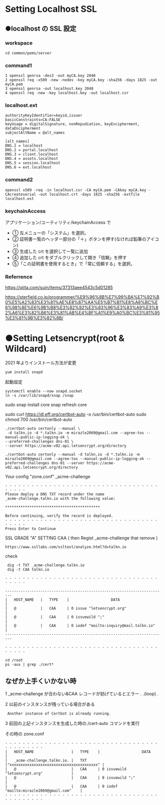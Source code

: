 # Setting Localhost SSL

## ●localhost の SSL 設定

### workspace

```
cd common/pems/server
```

### command1

```
1 openssl genrsa -des3 -out myCA.key 2048
2 openssl req -x509 -new -nodes -key myCA.key -sha256 -days 1825 -out myCA.pem
3 openssl genrsa -out localhost.key 2048
4 openssl req -new -key localhost.key -out localhost.csr
```

### localhost.ext

```
authorityKeyIdentifier=keyid,issuer
basicConstraints=CA:FALSE
keyUsage = digitalSignature, nonRepudiation, keyEncipherment, dataEncipherment
subjectAltName = @alt_names

[alt_names]
DNS.1 = localhost
DNS.2 = portal.localhost
DNS.3 = client.localhost
DNS.4 = assets.localhost
DNS.5 = session.localhost
DNS.6 = ext.localhost
```

### command2

```
openssl x509 -req -in localhost.csr -CA myCA.pem -CAkey myCA.key -CAcreateserial -out localhost.crt -days 1825 -sha256 -extfile localhost.ext
```

### keychainAccess

アプリケーション/ユーティリティ/keychainAccess で

- ① 左メニューの「システム」を選択。
- ② 証明書一覧のヘッダー部分の「＋」ボタンを押す(なければ鉛筆のアイコン)
- ③ 生成した crt を選択して一覧に追加
- ④ 追加した crt をダブルクリックして開き「信頼」を押す
- ⑤「この証明書を使用するとき」で「常に信頼する」を選択。

### Referrence

https://qiita.com/suin/items/37313aee4543c5d01285

https://sterfield.co.jp/programmer/%E9%96%8B%E7%99%BA%E7%92%B0%E5%A2%83%E3%81%AE%E8%87%AA%E5%B7%B1%E8%A8%BC%E6%98%8E%E6%9B%B8%E3%82%92%E3%83%96%E3%83%A9%E3%82%A6%E3%82%B6%E3%81%AB%E4%BF%A1%E9%A0%BC%E3%81%95%E3%81%9B%E3%82%8B/

# ●Setting Letsencrypt(root & Wildcard)

2021 年よりインストール方法が変更

```
yum install snapd
```

起動設定

```
systemctl enable --now snapd.socket
ln -s /var/lib/snapd/snap /snap
```

sudo snap install core
snap refresh core

sudo curl https://dl.eff.org/certbot-auto -o /usr/bin/certbot-auto
sudo chmod 700 /usr/bin/certbot-auto

```
./certbot-auto certonly --manual \
 -d talkn.io -d *.talkn.io -m mirazle2069@gmail.com --agree-tos --manual-public-ip-logging-ok \
--preferred-challenges dns-01 \
--server https://acme-v02.api.letsencrypt.org/directory
```

```
./certbot-auto certonly --manual -d talkn.io -d *.talkn.io -m mirazle2069@gmail.com --agree-tos --manual-public-ip-logging-ok --preferred-challenges dns-01 --server https://acme-v02.api.letsencrypt.org/directory
```

Your config "zone.conf" \_acme-challenge

```
- - - - - - - - - - - - - - - - - - - - - - - - - - - - - - - - - - - - - - - -
Please deploy a DNS TXT record under the name
_acme-challenge.talkn.io with the following value:

*******************************************

Before continuing, verify the record is deployed.
- - - - - - - - - - - - - - - - - - - - - - - - - - - - - - - - - - - - - - - -
Press Enter to Continue
```

SSL GRADE "A" SETTING CAA ( then Regist \_acme-challenge that remove )

```
https://www.ssllabs.com/ssltest/analyze.html?d=talkn.io
```

check

```
 dig -t TXT _acme-challenge.talkn.io
 dig -t CAA talkn.io
```

```
- - - - - - - - - - - - - - - - - - - - - - - - - - - - - - - - - - - - - - - -

-------------------------------------------------------------------------
|   HOST_NAME   |   TYPE    |                   DATA                    |
|   @           |   CAA     | 0 issue "letsencrypt.org"                 |
|   @           |   CAA     | 0 issuewild ";"                           |
|   @           |   CAA     | 0 iodef "mailto:inquiry@mail.talkn.io"    |
-------------------------------------------------------------------------

- - - - - - - - - - - - - - - - - - - - - - - - - - - - - - - - - - - - - - - -

cd /root
ps -aux | grep ./cert*
```

## なぜか上手くいかない時

1 \_acme-challenge が合わない&CAA レコードが妨げているとエラー
.
.(loop)
.

2 以前のインスタンスが残っている場合がある

```
 Another instance of Certbot is already running.
```

3 前回の上記インスタンスを生成した時の./cert-auto コマンドを実行

その時の zone.conf

```
- - - - - - - - - - - - - - - - - - - - - - - - - - - - - - - - - - - - - - - - - - - -
|   HOST_NAME                 |   TYPE    |                   DATA                    |
|   _acme-challenge.talkn.io. |   TXT     |"xxxxxxxxxxxxxxxxxxxxxxxxxxxxxxxxxxxxxxxx" |
|   @                         |   CAA     | 0 issuewild "letsencrypt.org"             |
|   @                         |   CAA     | 0 issuewild ";"                           |
|   @                         |   CAA     | 0 iodef "mailto:mirazle2069@gmail.com"    |
- - - - - - - - - - - - - - - - - - - - - - - - - - - - - - - - - - - - - - - - - - - -
```
